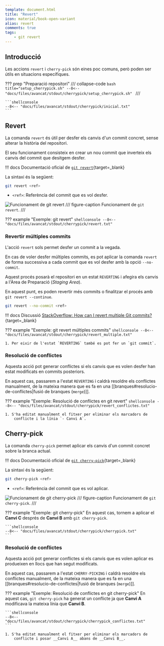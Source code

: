 ```yaml
---
template: document.html
title: "Revert"
icon: material/book-open-variant
alias: revert
comments: true
tags:
    - git revert
---
```


## Introducció
Les accions `revert` i `cherry-pick` són eines poc comuns, però poden ser útils en situacions específiques.

??? prep "Preparació repositori"
    /// collapse-code
    ```bash title="setup_cherrypick.sh"
    --8<-- "docs/files/avancat/stdout/cherrypick/setup_cherrypick.sh"
    ```
    ///

    ```shellconsole
    --8<-- "docs/files/avancat/stdout/cherrypick/inicial.txt"
    ```

## Revert
La comanda `revert` és útil per desfer els canvis d'un commit concret,
sense alterar la història del repositori.

El seu funcionament consisteix en crear un nou commit que inverteix els canvis del commit que desitgem desfer.

!!! docs
    Documentació oficial de [`git revert`](https://git-scm.com/docs/git-revert){target=_blank}

La sintaxi és la següent:
```bash
git revert <ref>
```

- `<ref>`: Referència del commit que es vol desfer.

![Funcionament de git revert](img/revert/revert.png)
/// figure-caption
Funcionament de `git revert`.
///

??? example "Exemple: git revert"
    ```shellconsole
    --8<-- "docs/files/avancat/stdout/cherrypick/revert.txt"
    ```

### Revertir múltiples commits
L'acció `revert` sols permet desfer un commit a la vegada.

En cas de voler desfer múltiples commits,
es pot aplicar la comanda `revert` de forma successiva
a cada commit que es vol desfer amb la opció `--no-commit`.

Aquest procés posarà el repositori en un estat `REVERTING`
i afegira els canvis a l'Àrea de Preparació (_Staging Area_).

En aquest punt, es poden revertir més commits
o finalitzar el procés amb `git revert --continue`.

```bash
git revert --no-commit <ref>
```

!!! docs
    Discussió [StackOverflow: How can I revert multiple Git commits?](https://stackoverflow.com/questions/1463340/how-can-i-revert-multiple-git-commits){target=_blank}

??? example "Exemple: git revert múltiples commits"
    ```shellconsole
    --8<-- "docs/files/avancat/stdout/cherrypick/revert_multiple.txt"
    ```

    1. Per eixir de l'estat `REVERTING` també es pot fer un `git commit`.

### Resolució de conflictes
Aquesta acció pot generar conflictes si els canvis que es volen desfer
han estat modificats en commits posteriors.

En aquest cas, passarem a l'estat `REVERTING` i caldrà resoldre els conflictes
manualment, de la mateixa manera que es fa en una [[branques#resolucio-de-conflictes|fusió de branques (`merge`)]].

??? example "Exemple: Resolució de conflictes en git revert"
    ```shellconsole
    --8<-- "docs/files/avancat/stdout/cherrypick/revert_conflictes.txt"
    ```

    1. S'ha editat manualment el fitxer per eliminar els marcadors de
        conflicte i la línia `- Canvi A`.

## Cherry-pick
La comanda `cherry-pick` permet aplicar els canvis d'un commit concret
sobre la branca actual.

!!! docs
    Documentació oficial de [`git cherry-pick`](https://git-scm.com/docs/git-cherry-pick){target=_blank}

La sintaxi és la següent:
```bash
git cherry-pick <ref>
```

- `<ref>`: Referència del commit que es vol aplicar.

![Funcionament de git cherry-pick](img/cherrypick/cherrypick.png)
/// figure-caption
Funcionament de `git cherry-pick`.
///

??? example "Exemple: git cherry-pick"
    En aquest cas, tornem a aplicar el __Canvi C__ després
    de __Canvi B__ amb `git cherry-pick`.

    ```shellconsole
    --8<-- "docs/files/avancat/stdout/cherrypick/cherrypick.txt"
    ```

### Resolució de conflictes
Aquesta acció pot generar conflictes si els canvis que es volen aplicar
es produeixen en llocs que han segut modificats.

En aquest cas, passarem a l'estat `CHERRY-PICKING` i caldrà resoldre els conflictes
manualment, de la mateixa manera que es fa en una [[branques#resolucio-de-conflictes|fusió de branques (`merge`)]].

??? example "Exemple: Resolució de conflictes en git cherry-pick"
    En aquest cas, `git cherry-pick` ha generat un conflicte ja que
    __Canvi A__ modificava la mateixa línia que __Canvi B__.

    ```shellconsole
    --8<-- "docs/files/avancat/stdout/cherrypick/cherrypick_conflictes.txt"
    ```

    1. S'ha editat manualment el fitxer per eliminar els marcadors de
        conflicte i posar __Canvi A__ abans de __Canvi B__.
